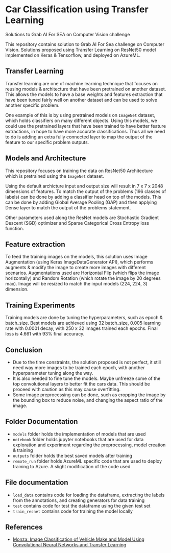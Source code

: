 # Car Classification using Transfer Learning
Solutions to Grab AI For SEA on Computer Vision challenge

This repository contains solution to Grab AI For Sea challenge on Computer Vision. Solutions proposed using Transfer Learning on ResNet50 model implemented on Keras & Tensorflow, and deployed on AzureML.

## Transfer Learning
Transfer learning are one of machine learning technique that focuses on reusing models & architecture that have been pretrained on another dataset. This allows the models to have a base weights and features extraction that have been tuned fairly well on another dataset and can be used to solve another specific problem.

One example of this is by using pretrained models on `ImageNet` dataset, which holds classifiers on many different objects. Using this models, we could use the pretrained layers that have been trained to have better feature extractions, in hope to have more accurate classifications. Thus all we need to do is adding an extra fully connected layer to map the output of the feature to our specific problem outputs.

## Models and Architecture
This repository focuses on training the data on ResNet50 Architecture which is pretrained using the `ImageNet` dataset.

Using the default archicture input and output size will result in 7 x 7 x 2048 dimensions of features. To match the output of the problems (196 classes of labels) can be done by adding a classifier head on top of the models. This can be done by adding Global Average Pooling (GAP) and then applying Dense layer to match the output of the problems statement.

Other parameters used along the ResNet models are Stochastic Gradient Descent (SGD) optimizer and Sparse Categorical Cross Entropy loss function.

## Feature extraction
To feed the training images on the models, this solution uses Image Augmentation (using Keras ImageDataGenerator API), which performs augments & modify the image to create more images with different scenarios. Augmentations used are Horizontal Flip (which flips the image horizontally) and Random Rotation (which rotate the image by 20 degrees max). Image will be resized to match the input models (224, 224, 3) dimension.

## Training Experiments
Training models are done by tuning the hyperparameters, such as epoch & batch_size. Best models are achieved using 32 batch_size, 0.005 learning rate with 0.0001 decay, with 250 x 32 images trained each epochs. Final loss is 4.661 with 93% final accuracy.

## Conclusion
- Due to the time constraints, the solution proposed is not perfect, it still need way more images to be trained each epoch, with another hyperparameter tuning along the way.
- It is also needed to fine tune the models. Maybe unfreeze some of the top convolutional layers to better fit the cars data. This should be proceed with caution as this may cause overfitting.
- Some image preprocessing can be done, such as cropping the image by the bounding box to reduce noise, and changing the aspect ratio of the image.

## Folder Documentation
- `models`  folder holds the implementation of models that are used
- `notebook` folder holds jupyter notebooks that are used for data exploration and experiment regarding the preprocessing, model creation & training
- `outputs` folder holds the best saved models after training
- `remote_run` folder holds AzureML specific code that are used to deploy training to Azure. A slight modification of the code used

## File documentation
- `load_data` contains code for loading the dataframe, extracting the labels from the annotations, and creating generators for data training
- `test` contains code for test the dataframe using the given test set
- `train_resnet` contains code for training the model locally

## References
- [Monza: Image Classification of Vehicle Make and Model Using Convolutional
Neural Networks and Transfer Learning](http://cs231n.stanford.edu/reports/2015/pdfs/lediurfinal.pdf)
